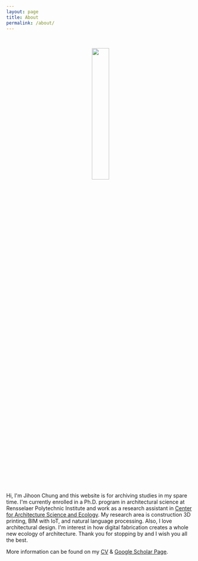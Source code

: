 ```yaml
---
layout: page
title: About
permalink: /about/
---
```

<br><center><img src="https://drive.google.com/uc?export=view&id=1cAk623mNTZX9KWrxj7kkWMYscxr4XCSm" width="30%"> </center><br>
Hi, I'm Jihoon Chung and this website is for archiving studies in my spare time. I'm currently enrolled in a Ph.D. program in architectural science at Rensselaer Polytechnic Institute and work as a research assistant in [Center for Architecture Science and Ecology](https://www.case.rpi.edu/). My research area is construction 3D printing, BIM with IoT, and natural language processing. Also, I love architectural design. I'm interest in how digital fabrication creates a whole new ecology of architecture. Thank you for stopping by and I wish you all the best.

More information can be found on my [CV](https://archi-j.github.io/resume/) & [Google Scholar Page](https://scholar.google.com/citations?user=ExZUcKYAAAAJ&hl=en&authuser=2).
